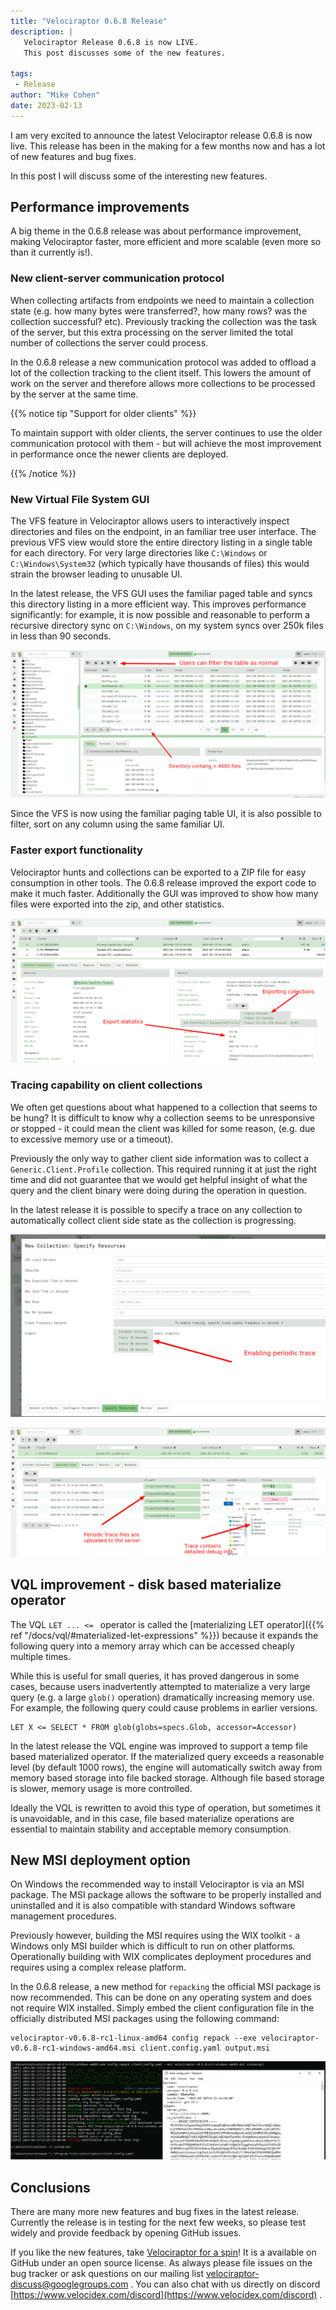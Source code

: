 ```yaml
---
title: "Velociraptor 0.6.8 Release"
description: |
   Velociraptor Release 0.6.8 is now LIVE.
   This post discusses some of the new features.

tags:
 - Release
author: "Mike Cohen"
date: 2023-02-13
---
```


I am very excited to announce the latest Velociraptor release 0.6.8 is
now live. This release has been in the making for a
few months now and has a lot of new features and bug fixes.

In this post I will discuss some of the interesting new features.

## Performance improvements

A big theme in the 0.6.8 release was about performance improvement,
making Velociraptor faster, more efficient and more scalable (even
more so than it currently is!).

### New client-server communication protocol

When collecting artifacts from endpoints we need to maintain a
collection state (e.g. how many bytes were transferred?, how many rows?
was the collection successful? etc). Previously tracking the
collection was the task of the server, but this extra processing on
the server limited the total number of collections the server could
process.

In the 0.6.8 release a new communication protocol was added to offload
a lot of the collection tracking to the client itself. This lowers the
amount of work on the server and therefore allows more collections to
be processed by the server at the same time.

{{% notice tip "Support for older clients" %}}

To maintain support with older clients, the server continues to use
the older communication protocol with them - but will achieve the most
improvement in performance once the newer clients are deployed.

{{% /notice %}}

### New Virtual File System GUI

The VFS feature in Velociraptor allows users to interactively inspect
directories and files on the endpoint, in an familiar tree user
interface. The previous VFS view would store the entire directory
listing in a single table for each directory. For very large
directories like `C:\Windows` or `C:\Windows\System32` (which
typically have thousands of files) this would strain the browser
leading to unusable UI.

In the latest release, the VFS GUI uses the familiar paged table and
syncs this directory listing in a more efficient way. This improves
performance significantly: for example, it is now possible and
reasonable to perform a recursive directory sync on `C:\Windows`, on
my system syncs over 250k files in less than 90 seconds.

![Inspecting a large directory is faster with paging tables.](vfs_system32.png)

Since the VFS is now using the familiar paging table UI, it is also
possible to filter, sort on any column using the same familiar UI.

### Faster export functionality

Velociraptor hunts and collections can be exported to a ZIP file for
easy consumption in other tools. The 0.6.8 release improved the export
code to make it much faster. Additionally the GUI was improved to show
how many files were exported into the zip, and other statistics.

![Exporting collections is much faster!](export_collection.png)


### Tracing capability on client collections

We often get questions about what happened to a collection that seems
to be hung? It is difficult to know why a collection seems to be
unresponsive or stopped - it could mean the client was killed for some
reason, (e.g. due to excessive memory use or a timeout).

Previously the only way to gather client side information was to
collect a `Generic.Client.Profile` collection. This required running
it at just the right time and did not guarantee that we would get
helpful insight of what the query and the client binary were doing
during the operation in question.

In the latest release it is possible to specify a trace on any
collection to automatically collect client side state as the
collection is progressing.

![Enabling trace on every collection increases visibility](trace.png)

![Trace files contain debugging information](trace_2.png)


## VQL improvement - disk based materialize operator

The VQL `LET ... <= ` operator is called the [materializing LET
operator]({{% ref "/docs/vql/#materialized-let-expressions" %}})
because it expands the following query into a memory array which can
be accessed cheaply multiple times.

While this is useful for small queries, it has proved dangerous in
some cases, because users inadvertently attempted to materialize a
very large query (e.g. a large `glob()` operation) dramatically
increasing memory use. For example, the following query could cause
problems in earlier versions.

```vql
LET X <= SELECT * FROM glob(globs=specs.Glob, accessor=Accessor)
```

In the latest release the VQL engine was improved to support a temp
file based materialized operator. If the materialized query exceeds a
reasonable level (by default 1000 rows), the engine will automatically
switch away from memory based storage into file backed
storage. Although file based storage is slower, memory usage is more
controlled.

Ideally the VQL is rewritten to avoid this type of operation, but
sometimes it is unavoidable, and in this case, file based materialize
operations are essential to maintain stability and acceptable memory
consumption.

## New MSI deployment option

On Windows the recommended way to install Velociraptor is via an MSI
package. The MSI package allows the software to be properly installed
and uninstalled and it is also compatible with standard Windows
software management procedures.

Previously however, building the MSI requires using the WIX toolkit -
a Windows only MSI builder which is difficult to run on other
platforms. Operationally building with WIX complicates deployment
procedures and requires using a complex release platform.

In the 0.6.8 release, a new method for `repacking` the official MSI
package is now recommended. This can be done on any operating system
and does not require WIX installed. Simply embed the client
configuration file in the officially distributed MSI packages using
the following command:

```
velociraptor-v0.6.8-rc1-linux-amd64 config repack --exe velociraptor-v0.6.8-rc1-windows-amd64.msi client.config.yaml output.msi
```

![Repacking an MSI for windows distribution](repacking.png)

## Conclusions

There are many more new features and bug fixes in the latest
release. Currently the release is in testing for the next few weeks,
so please test widely and provide feedback by opening GitHub issues.

If you like the new features, take [Velociraptor for a
spin](https://github.com/Velocidex/velociraptor)!  It is a available
on GitHub under an open source license. As always please file issues
on the bug tracker or ask questions on our mailing list
[velociraptor-discuss@googlegroups.com](mailto:velociraptor-discuss@googlegroups.com)
. You can also chat with us directly on discord
[https://www.velocidex.com/discord](https://www.velocidex.com/discord)
.
